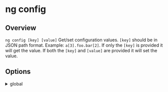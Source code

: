 <!-- Links in /docs/documentation should NOT have `.md` at the end, because they end up in our wiki at release. -->

# ng config

## Overview
`ng config [key] [value]` Get/set configuration values.
`[key]` should be in JSON path format. Example: `a[3].foo.bar[2]`.
If only the `[key]` is provided it will get the value.
If both the `[key]` and `[value]` are provided it will set the value.

## Options
<details>
  <summary>global</summary>
  <p>
    <code>--global</code> <em>default value: false</em>
  </p>
  <p>
    Get/set the value in the global configuration (in your home directory).
  </p>
</details>
